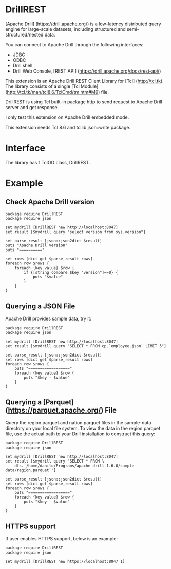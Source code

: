 
DrillREST
=====

[Apache Drill] (https://drill.apache.org/) is a low-latency distributed query engine for large-scale datasets,
including structured and semi-structured/nested data.

You can connect to Apache Drill through the following interfaces:
 * JDBC
 * ODBC
 * Drill shell
 * Drill Web Console, [REST API] (https://drill.apache.org/docs/rest-api/)

This extension is an Apache Drill REST Client Library for [Tcl] (http://tcl.tk).
The library consists of a single [Tcl Module] (http://tcl.tk/man/tcl8.6/TclCmd/tm.htm#M9) file.

DrillREST is using Tcl built-in package http to send request to Apache Drill server and get response.

I only test this extension on Apache Drill embedded mode.

This extension needs Tcl 8.6 and tcllib json::write package.


Interface
=====

The library has 1 TclOO class, DrillREST.


Example
=====

## Check Apache Drill version

    package require DrillREST
    package require json

    set mydrill [DrillREST new http://localhost:8047]
    set result [$mydrill query "select version from sys.version"]

    set parse_result [json::json2dict $result]
    puts "Apache Drill version"
    puts "=========="

    set rows [dict get $parse_result rows]
    foreach row $rows {
        foreach {key value} $row {
            if {[string compare $key "version"]==0} {
                puts "$value"
            }
        }
    }

## Querying a JSON File

Apache Drill provides sample data, try it:

    package require DrillREST
    package require json

    set mydrill [DrillREST new http://localhost:8047]
    set result [$mydrill query "SELECT * FROM cp.`employee.json` LIMIT 3"]

    set parse_result [json::json2dict $result]
    set rows [dict get $parse_result rows]
    foreach row $rows {
        puts "=================="
        foreach {key value} $row {
            puts "$key - $value"
        }
    }

## Querying a [Parquet] (https://parquet.apache.org/) File

Query the region.parquet and nation.parquet files in the sample-data directory on your local file system.
To view the data in the region.parquet file, use the actual path to your Drill installation to construct this query:

    package require DrillREST
    package require json

    set mydrill [DrillREST new http://localhost:8047]
    set result [$mydrill query "SELECT * FROM \
        dfs.`/home/danilo/Programs/apache-drill-1.6.0/sample-data/region.parquet`"]

    set parse_result [json::json2dict $result]
    set rows [dict get $parse_result rows]
    foreach row $rows {
        puts "=================="
        foreach {key value} $row {
            puts "$key - $value"
        }
    }

## HTTPS support

If user enables HTTPS support, below is an example:

    package require DrillREST
    package require json

    set mydrill [DrillREST new https://localhost:8047 1]

